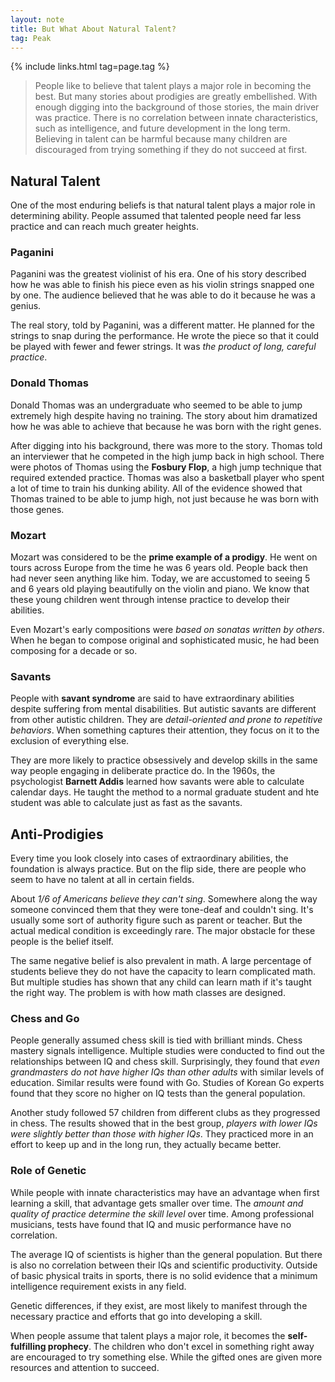 ```yaml
---
layout: note
title: But What About Natural Talent?
tag: Peak
---
```


{% include links.html tag=page.tag %}

> People like to believe that talent plays a major role in becoming the best. But many stories about prodigies are greatly embellished. With enough digging into the background of those stories, the main driver was practice. There is no correlation between innate characteristics, such as intelligence, and future development in the long term. Believing in talent can be harmful because many children are discouraged from trying something if they do not succeed at first. 

## Natural Talent

One of the most enduring beliefs is that natural talent plays a major role in determining ability. People assumed that talented people need far less practice and can reach much greater heights.

### Paganini

Paganini was the greatest violinist of his era. One of his story described how he was able to finish his piece even as his violin strings snapped one by one. The audience believed that he was able to do it because he was a genius.

The real story, told by Paganini, was a different matter. He planned for the strings to snap during the performance. He wrote the piece so that it could be played with fewer and fewer strings. It was *the product of long, careful practice*.

### Donald Thomas

Donald Thomas was an undergraduate who seemed to be able to jump extremely high despite having no training. The story about him dramatized how he was able to achieve that because he was born with the right genes.

After digging into his background, there was more to the story. Thomas told an interviewer that he competed in the high jump back in high school. There were photos of Thomas using the **Fosbury Flop**, a high jump technique that required extended practice. Thomas was also a basketball player who spent a lot of time to train his dunking ability. All of the evidence showed that Thomas trained to be able to jump high, not just because he was born with those genes. 

### Mozart

Mozart was considered to be the **prime example of a prodigy**. He went on tours across Europe from the time he was 6 years old. People back then had never seen anything like him. Today, we are accustomed to seeing 5 and 6 years old playing beautifully on the violin and piano. We know that these young children went through intense practice to develop their abilities. 

Even Mozart's early compositions were *based on sonatas written by others*. When he began to compose original and sophisticated music, he had been composing for a decade or so. 

### Savants

People with **savant syndrome** are said to have extraordinary abilities despite suffering from mental disabilities. But autistic savants are different from other autistic children. They are *detail-oriented and prone to repetitive behaviors*. When something captures their attention, they focus on it to the exclusion of everything else. 

They are more likely to practice obsessively and develop skills in the same way people engaging in deliberate practice do. In the 1960s, the psychologist **Barnett Addis** learned how savants were able to calculate calendar days. He taught the method to a normal graduate student and hte student was able to calculate just as fast as the savants. 

## Anti-Prodigies

Every time you look closely into cases of extraordinary abilities, the foundation is always practice. But on the flip side, there are people who seem to have no talent at all in certain fields. 

About *1/6 of Americans believe they can't sing*. Somewhere along the way someone convinced them that they were tone-deaf and couldn't sing. It's usually some sort of authority figure such as parent or teacher. But the actual medical condition is exceedingly rare. The major obstacle for these people is the belief itself. 

The same negative belief is also prevalent in math. A large percentage of students believe they do not have the capacity to learn complicated math. But multiple studies has shown that any child can learn math if it's taught the right way. The problem is with how math classes are designed.

### Chess and Go

People generally assumed chess skill is tied with brilliant minds. Chess mastery signals intelligence. Multiple studies were conducted to find out the relationships between IQ and chess skill. Surprisingly, they found that *even grandmasters do not have higher IQs than other adults* with similar levels of education. Similar results were found with Go. Studies of Korean Go experts found that they score no higher on IQ tests than the general population. 

Another study followed 57 children from different clubs as they progressed in chess. The results showed that in the best group, *players with lower IQs were slightly better than those with higher IQs*. They practiced more in an effort to keep up and in the long run, they actually became better. 

### Role of Genetic

While people with innate characteristics may have an advantage when first learning a skill, that advantage gets smaller over time. The *amount and quality of practice determine the skill level* over time. Among professional musicians, tests have found that IQ and music performance have no correlation. 

The average IQ of scientists is higher than the general population. But there is also no correlation between their IQs and scientific productivity. Outside of basic physical traits in sports, there is no solid evidence that a minimum intelligence requirement exists in any field.

Genetic differences, if they exist, are most likely to manifest through the necessary practice and efforts that go into developing a skill. 

When people assume that talent plays a major role, it becomes the **self-fulfilling prophecy**. The children who don't excel in something right away are encouraged to try something else. While the gifted ones are given more resources and attention to succeed. 



